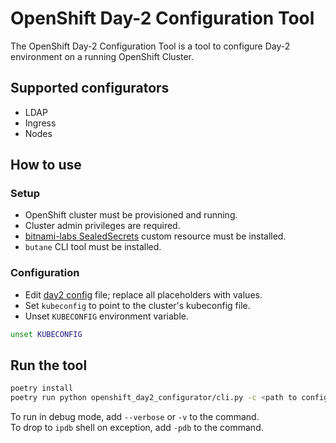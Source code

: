 # OpenShift Day-2 Configuration Tool

The OpenShift Day-2 Configuration Tool is a tool to configure Day-2 environment on a running OpenShift Cluster.

## Supported configurators
- LDAP
- Ingress
- Nodes

## How to use

### Setup
- OpenShift cluster must be provisioned and running.
- Cluster admin privileges are required.
- [bitnami-labs SealedSecrets](https://github.com/bitnami-labs/sealed-secrets) custom resource must be installed.
- `butane` CLI tool must be installed.

### Configuration
- Edit [day2 config](day2_configuration.example.yaml) file; replace all placeholders with values.
- Set `kubeconfig` to point to the cluster's kubeconfig file.
- Unset `KUBECONFIG` environment variable.

```bash
unset KUBECONFIG
```

## Run the tool

```bash
poetry install
poetry run python openshift_day2_configurator/cli.py -c <path to config file>
```

To run in debug mode, add `--verbose` or `-v` to the command.  
To drop to `ipdb` shell on exception, add `-pdb` to the command.
